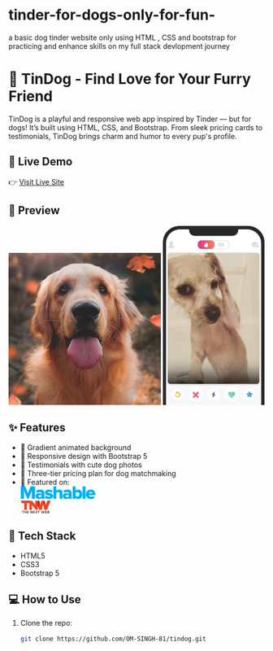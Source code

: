 # tinder-for-dogs-only-for-fun-
a basic dog tinder website only using HTML , CSS and bootstrap for practicing and enhance skills on my full stack  devlopment journey
# 🐶 TinDog - Find Love for Your Furry Friend

TinDog is a playful and responsive web app inspired by Tinder — but for dogs! It’s built using HTML, CSS, and Bootstrap. From sleek pricing cards to testimonials, TinDog brings charm and humor to every pup's profile.

## 🔗 Live Demo
👉 [Visit Live Site](https://om-singh-81.github.io/tinder-for-dogs-only-for-fun-/)

## 📸 Preview

![Dog Hero](./images/dog-img.jpg)
<img src="./images/iphone.png" width="200" alt="TinDog App Preview"/>

## ✨ Features

- 🎨 Gradient animated background
- 📱 Responsive design with Bootstrap 5
- 💬 Testimonials with cute dog photos
- 💸 Three-tier pricing plan for dog matchmaking
- 📰 Featured on:  
  <img src="./images/mashable.png" height="25" alt="Mashable Logo"/>  
  <img src="./images/tnw.png" height="25" alt="TNW Logo"/>

## 📂 Tech Stack

- HTML5
- CSS3
- Bootstrap 5

## 💻 How to Use

1. Clone the repo:
   ```bash
   git clone https://github.com/OM-SINGH-81/tindog.git

